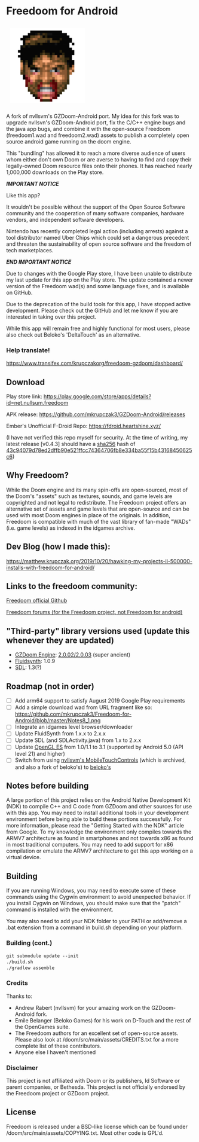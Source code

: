 # Freedoom for Android
<img src="icon.png" width="200" hspace="10" vspace="10"></br>

A fork of nvllsvm's GZDoom-Android port.
My idea for this fork was to upgrade nvllsvn's GZDoom-Android port, fix the C/C++ engine bugs and the java app bugs, and combine it with the open-source Freedoom (freedoom1.wad and freedoom2.wad) assets to publish a completely open source android game running on the doom engine.

This "bundling" has allowed it to reach a more diverse audience of users whom either don't own Doom or are averse to having to find and copy their legally-owned Doom resource files onto their phones. It has reached nearly 1,000,000 downloads on the Play store.

***IMPORTANT NOTICE***

Like this app?

It wouldn't be possible without the support of the Open Source Software community and the cooperation of many software companies, hardware vendors, and independent software developers.

Nintendo has recently completed legal action (including arrests) against a tool distributor named Uber Chips which could set a dangerous precedent and threaten the sustainability of open source software and the freedom of tech marketplaces. 


***END IMPORTANT NOTICE***


Due to changes with the Google Play store, I have been unable to distribute my last update for this app on the Play store. The update contained a newer version of the Freedoom wad(s) and some language fixes, and is available on GitHub.

Due to the deprecation of the build tools for this app, I have stopped active development. Please check out the GitHub and let me know if you are interested in taking over this project. 

While this app will remain free and highly functional for most users, please also check out Beloko's 'DeltaTouch' as an alternative.


### Help translate!
https://www.transifex.com/krupczakorg/freedoom-gzdoom/dashboard/


## Download
Play store link:
https://play.google.com/store/apps/details?id=net.nullsum.freedoom

APK release:
https://github.com/mkrupczak3/GZDoom-Android/releases

Ember's Unofficial F-Droid Repo:
https://fdroid.heartshine.xyz/

(I have not verified this repo myself for security. At the time of writing, my latest release [v0.4.3] should have a [sha256](https://en.wikipedia.org/wiki/SHA-2) hash of [43c94079d78ed2dffb90e521ffcc74364706fb8e334ba55f15b43168450625c6](https://twitter.com/Matts_Bytes/status/1273065495961513985?s=20))


## Why Freedoom?
While the Doom engine and its many spin-offs are open-sourced, most of the Doom's "assets" such as textures, sounds, and game levels are copyrighted and not legal to redistribute.
The Freedoom project offers an alternative set of assets and game levels that are open-source and can be used with most Doom engines in place of the originals.
In addition, Freedoom is compatible with much of the vast library of fan-made "WADs" (i.e. game levels) as indexed in the idgames archive.

## Dev Blog (how I made this):
https://matthew.krupczak.org/2019/10/20/hawking-my-projects-ii-500000-installs-with-freedoom-for-android/

## Links to the freedoom community:
[Freedoom official Github](https://github.com/freedoom/freedoom)


[Freedoom forums (for the Freedoom project, not Freedoom for android)](https://www.doomworld.com/forum/17-freedoom/)

## "Third-party" library versions used (update this whenever they are updated)
- [GZDoom Engine](https://github.com/coelckers/gzdoom): [2.0.02/2.0.03](https://github.com/coelckers/gzdoom/tree/df1364e2d7bc3f23a1a3b7afb4c0be731fe080f8) (super ancient)
- [Fluidsynth](https://github.com/FluidSynth/fluidsynth): 1.0.9
- [SDL](https://www.libsdl.org/): 1.3(?)


## Roadmap (not in order)
- [ ] Add arm64 support to satisfy August 2019 Google Play requirements
- [ ] Add a simple download wad from URL fragment like so: https://github.com/mkrupczak3/Freedoom-for-Android/blob/master/Notes8_1.png
- [ ] Integrate an idgames level browser/downloader
- [ ] Update FluidSynth from 1.x.x to 2.x.x
- [ ] Update SDL (and SDLActivity.java) from 1.x to 2.x.x
- [ ] Update [OpenGL ES](https://developer.android.com/guide/topics/graphics/opengl) from 1.0/1.1 to 3.1 (supported by Android 5.0 (API level 21) and higher)
- [ ] Switch from using [nvllsvm's MobileTouchControls](https://github.com/nvllsvm/MobileTouchControls) (which is archived, and also a fork of beloko's) to [beloko's](https://github.com/emileb/MobileTouchControls)

## Notes before building
A large portion of this project relies on the Android Native Development Kit (NDK) to compile C++ and C code from GZDoom and other sources for use with this app.
You may need to install additional tools in your development environment before being able to build these portions successfully.
For more information, please read the "Getting Started with the NDK" article from Google.
To my knowledge the environment only compiles towards the ARMV7 architecture as found in smartphones and not towards x86 as found in most traditional computers.
You may need to add support for x86 compilation or emulate the ARMV7 architecture to get this app working on a virtual device.


## Building
If you are running Windows, you may need to execute some of these commands using the Cygwin environment to avoid unexpected behavior.
If you install Cygwin on Windows, you should make sure that the "patch" command is installed with the environment.

You may also need to add your NDK folder to your PATH or add/remove a .bat extension from a command in build.sh depending on your platform.


### Building (cont.)
    git submodule update --init
    ./build.sh
    ./gradlew assemble


### Credits
Thanks to:
- Andrew Rabert (nvllsvm) for your amazing work on the GZDoom-Android fork.
- Emile Belanger (Beloko Games) for his work on D-Touch and the rest of the OpenGames suite.
- The Freedoom authors for an excellent set of open-source assets. Please also look at /doom/src/main/assets/CREDITS.txt for a more complete list of these contributors.
- Anyone else I haven't mentioned


### Disclaimer
This project is not affiliated with Doom or its publishers, Id Software or parent companies, or Bethesda.
This project is not officially endorsed by the Freedoom project or GZDoom project.


## License
Freedoom is released under a BSD-like license which can be found under /doom/src/main/assets/COPYING.txt. Most other code is GPL'd.
